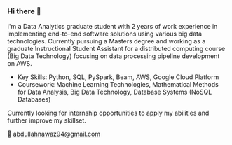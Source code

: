 ### Hi there 👋

I'm a Data Analytics graduate student with 2 years of work experience in implementing end-to-end software solutions using various big data technologies. 
Currently pursuing a Masters degree and working as a graduate Instructional Student Assistant for a distributed computing course (Big Data Technology) focusing on data processing pipeline development on AWS.

- Key Skills: Python, SQL, PySpark, Beam, AWS, Google Cloud Platform
- Coursework: Machine Learning Technologies, Mathematical Methods for Data Analysis, Big Data Technology, Database Systems (NoSQL Databases)

Currently looking for internship opportunities to apply my abilities and further improve my skillset.

💬 abdullahnawaz94@gmail.com


<!--
**khan85/khan85** is a ✨ _special_ ✨ repository because its `README.md` (this file) appears on your GitHub profile.

Here are some ideas to get you started:

- 🔭 I’m currently working on ...
- 🌱 I’m currently learning ...
- 👯 I’m looking to collaborate on ...
- 🤔 I’m looking for help with ...
- 💬 Ask me about ...
- 📫 How to reach me: ...
- 😄 Pronouns: ...
- ⚡ Fun fact: ...
-->
